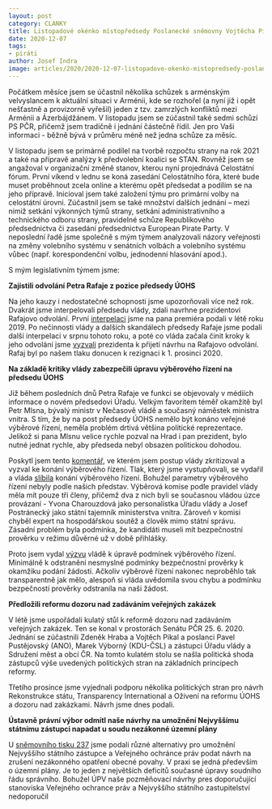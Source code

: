 ```yaml
---
layout: post
category: CLANKY
title: Listopadové okénko místopředsedy Poslanecké sněmovny Vojtěcha Pikala
date: 2020-12-07
tags: 
- piráti
author: Josef Indra
image: articles/2020/2020-12-07-listopadove-okenko-mistopredsedy-poslanecke-snemovny-vojtecha-pikala.jpg  #751x422 pixelu
---
```

Počátkem měsíce jsem se účastnil několika schůzek s arménským velvyslancem k aktuální situaci v Arménii, kde se rozhořel (a nyní již i opět nešťastně a provizorně vyřešil) jeden z tzv. zamrzlých konfliktů mezi Arménii a Ázerbájdžánem. V listopadu jsem se zúčastnil také sedmi schůzí PS PČR, přičemž jsem tradičně i jednání částečně řídil. Jen pro Vaši informaci - běžně bývá v průměru méně než jedna schůze za měsíc. 

V listopadu jsem se primárně podílel na tvorbě rozpočtu strany na rok 2021 a také na přípravě analýzy k předvolební koalici se STAN. Rovněž jsem se angažoval v organizační změně stanov, kterou nyní projednává Celostátní fórum. První víkend v lednu se koná zasedání Celostátního fóra, které bude muset proběhnout zcela online a kterému opět předsedat a podílím se na jeho přípravě. Inicioval jsem také založení týmu pro primární volby na celostátní úrovni. Zúčastnil jsem se také množství dalších jednání – mezi nimiž setkání výkonných týmů strany, setkání administrativního a technického odboru strany, pravidelné schůze Republikového předsednictva či zasedání předsednictva European Pirate Party. V neposlední řadě jsme společně s mým týmem analyzovali názory veřejnosti na změny volebního systému v senátních volbách a volebního systému vůbec (např. korespondenční volbu, jednodenní hlasování apod.). 

S mým legislativním týmem jsme:

**Zajistili odvolání Petra Rafaje z pozice předsedy ÚOHS**

Na jeho kauzy i nedostatečné schopnosti jsme upozorňovali více než rok. Dvakrát jsme interpelovali předsedu vlády, zdali navrhne prezidentovi Rafajovo odvolání. První [interpelaci](https://www.psp.cz/en/sqw/historie.sqw?o=8&T=592) jsme na pana premiéra podali v létě roku 2019. Po nečinnosti vlády a dalších skandálech předsedy Rafaje jsme podali další interpelaci v srpnu tohoto roku, a poté co vláda začala činit kroky k jeho odvolání jsme [vyzvali](https://www.pirati.cz/tiskove-zpravy/Zeman-by-mel-odvolat-Rafaje-prosazuji-Pirati.html) prezidenta k přijetí návrhu na Rafajovo odvolání. Rafaj byl po našem tlaku donucen k rezignaci k 1. prosinci 2020.

**Na základě kritiky vlády zabezpečili úpravu výběrového řízení na předsedu ÚOHS**

Již během posledních dnů Petra Rafaje ve funkci se objevovaly v médiích informace o novém předsedovi Úřadu. Velkým favoritem téměř okamžitě byl Petr Mlsna, bývalý ministr v Nečasově vládě a současný náměstek ministra vnitra. S tím, že by na post předsedy ÚOHS nemělo být konáno veřejné výběrové řízení, neměla problém drtivá většina politické reprezentace. Jelikož si pana Mlsnu velice rychle pozval na Hrad i pan prezident, bylo nutné jednat rychle, aby předseda nebyl obsazen politickou dohodou.

Poskytl jsem tento [komentář](https://www.pirati.cz/tiskove-zpravy/novy-sef-uohs-pirati-chteji-vyberove-rizeni.html), ve kterém jsem postup vlády zkritizoval a vyzval ke konání výběrového řízení. Tlak, který jsme vystupňovali, se vydařil a vláda [slíbila](https://www.pirati.cz/tiskove-zpravy/pikal-uohs-vyberove-rizeni.html) konání výběrového řízení. Bohužel parametry výběrového řízení nebyly podle našich představ. Výběrová komise podle pravidel vlády měla mít pouze tři členy, přičemž dva z nich byli se současnou vládou úzce provázaní - Yvona Charouzdová jako personalistka Úřadu vlády a Josef Postránecký jako státní tajemník ministerstva vnitra. Zároveň v komisi chyběl expert na hospodářskou soutěž a člověk mimo státní správu. Zásadní problém byla podmínka, že kandidáti museli mít bezpečnostní prověrku v režimu důvěrné už v době přihlášky.

Proto jsem vydal [výzvu](https://www.pirati.cz/tiskove-zpravy/antimonopolni-urad-ve-vyberku-vyrazuje-verejnost.html) vládě k úpravě podmínek výběrového řízení. Minimálně k odstranění nesmyslné podmínky bezpečnostní prověrky k okamžiku podání žádosti. Ačkoliv výběrové řízení nakonec neproběhlo tak transparentně jak mělo, alespoň si vláda uvědomila svou chybu a podmínku bezpečností prověrky odstranila na naši žádost.

**Předložili reformu dozoru nad zadáváním veřejných zakázek**

V létě jsme uspořádali kulatý stůl k reformě dozoru nad zadáváním veřejných zakázek. Ten se konal v prostorách Senátu PČR 25. 6. 2020. Jednání se zúčastnili Zdeněk Hraba a Vojtěch Pikal a poslanci Pavel Pustějovský (ANO), Marek Výborný (KDU-ČSL) a zástupci Úřadu vlády a Sdružení měst a obcí ČR. Na tomto kulatém stolu se našla politická shoda zástupců výše uvedených politických stran na základních principech reformy. 

Třetího prosince jsme vyjednali podporu několika politických stran pro návrh Rekonstrukce státu, Transparency International a Oživení na reformu ÚOHS a dozoru nad zakázkami. Návrh jsme dnes podali. 

**Ústavně právní výbor odmítl naše návrhy na umožnění Nejvyššímu státnímu zástupci napadat u soudu nezákonné územní plány**

U [sněmovního tisku 237](https://www.psp.cz/sqw/historie.sqw?o=8&t=237) jsme podali různé alternativy pro umožnění Nejvyššího státního zástupce a Veřejného ochránce práv podat návrh na zrušení nezákonného opatření obecné povahy. V praxi se jedná především o územní plány. Je to jeden z největších deficitů současné úpravy soudního řádu správního. Bohužel ÚPV naše pozměňovací návrhy pres doporučující stanoviska Veřejného ochrance práv a Nejvyššího státního zastupitelství nedoporučil
